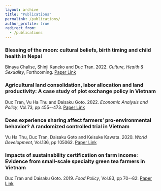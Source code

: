 ```yaml
---
layout: archive
title: "Publications"
permalink: /publications/
author_profile: true
redirect_from:
  - /publications
---
```


<!-- {% if author.googlescholar %}
  You can also find my articles on <u><a href="{{author.googlescholar}}">my Google Scholar profile</a>.</u>
{% endif %}

{% include base_path %}

{% for post in site.publications reversed %}
  {% include archive-single.html %}
{% endfor %} -->

### Blessing of the moon: cultural beliefs, birth timing and child health in Nepal
Binaya Chalise, Shinji Kaneko and Duc Tran. 2022. *Culture, Health & Sexuality*, Forthcoming. [Paper Link](https://www.tandfonline.com/doi/abs/10.1080/13691058.2022.2111466?journalCode=tchs20)


### Agricultural land consolidation, labor allocation and land productivity: A case study of plot exchange policy in Vietnam
Duc Tran, Vu Ha Thu and Daisaku Goto. 2022. *Economic Analysis and Policy*, Vol.73, pp 455--473. [Paper Link](https://www.sciencedirect.com/science/article/abs/pii/S0313592621001673)


### Does experience sharing affect farmers’ pro-environmental behavior? A randomized controlled trial in Vietnam
Vu Ha Thu, Duc Tran, Daisaku Goto and Keisuke Kawata. 2020. *World Development*, Vol.136, pp 105062. [Paper Link](https://www.sciencedirect.com/science/article/abs/pii/S0305750X20301881)


### Impacts of sustainability certification on farm income: Evidence from small-scale specialty green tea farmers in Vietnam
Duc Tran and Daisaku Goto. 2019. *Food Policy*, Vol.83, pp 70--82. [Paper Link](https://www.sciencedirect.com/science/article/abs/pii/S030691921830441X)